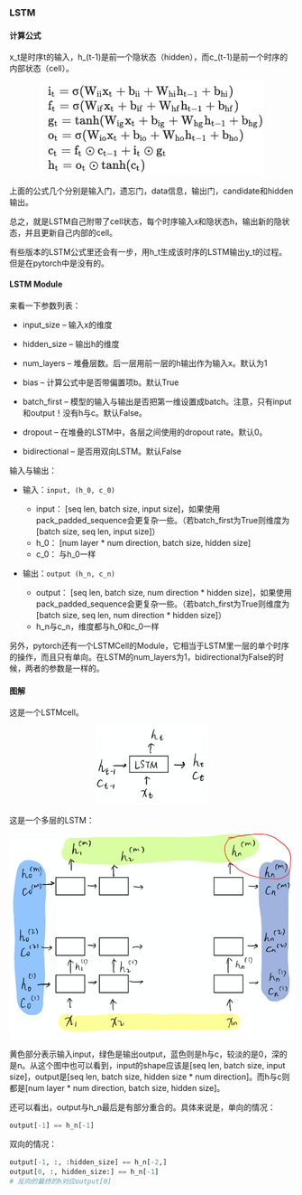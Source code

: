 ### LSTM


#### 计算公式

x_t是时序t的输入，h_(t-1)是前一个隐状态（hidden），而c_(t-1)是前一个时序的内部状态（cell）。

<!-- ![公式](_img/lstm_equation.png | width=200) -->
<div align="center">
    <img src="_img/lstm_equation.png" width="400">
</div>
<!-- 额，好像公式编辑一时半会儿弄不好orz -->

上面的公式几个分别是输入门，遗忘门，data信息，输出门，candidate和hidden输出。

总之，就是LSTM自己附带了cell状态，每个时序输入x和隐状态h，输出新的隐状态，并且更新自己内部的cell。

有些版本的LSTM公式里还会有一步，用h_t生成该时序的LSTM输出y_t的过程。但是在pytorch中是没有的。

#### LSTM Module

来看一下参数列表：
- input_size – 输入x的维度

- hidden_size – 输出h的维度

- num_layers – 堆叠层数。后一层用前一层的h输出作为输入x。默认为1

- bias – 计算公式中是否带偏置项b。默认True

- batch_first – 模型的输入与输出是否把第一维设置成batch。注意，只有input和output！没有h与c。默认False。

- dropout – 在堆叠的LSTM中，各层之间使用的dropout rate。默认0。

- bidirectional – 是否用双向LSTM。默认False

输入与输出：

- 输入：`input, (h_0, c_0)`
    - input： [seq len, batch size, input size]，如果使用pack_padded_sequence会更复杂一些。（若batch_first为True则维度为[batch size, seq len, input size]）
    - h_0： [num layer * num direction, batch size, hidden size]
    - c_0： 与h_0一样

- 输出：`output (h_n, c_n)`
    - output： [seq len, batch size, num direction * hidden size]，如果使用pack_padded_sequence会更复杂一些。（若batch_first为True则维度为[batch size, seq len, num direction * hidden size]）
    - h_n与c_n，维度都与h_0和c_0一样

另外，pytorch还有一个LSTMCell的Module，它相当于LSTM里一层的单个时序的操作，而且只有单向。在LSTM的num_layers为1，bidirectional为False的时候，两者的参数是一样的。

#### 图解

这是一个LSTMcell。

<!-- ![LSTMcell](_img/lstm_cell.png) -->
<div align="center">
    <img src="_img/lstm_cell.png" width="200">
</div>

这是一个多层的LSTM：

<!-- ![LSTM](_img/lstm.png) -->
<div align="center">
    <img src="_img/lstm.png">
</div>

黄色部分表示输入input，绿色是输出output，蓝色则是h与c，较淡的是0，深的是n。从这个图中也可以看到，input的shape应该是[seq len, batch size, input size]，output是[seq len, batch size, hidden size * num direction]。而h与c则都是[num layer * num direction, batch size, hidden size]。

还可以看出，output与h_n最后是有部分重合的。具体来说是，单向的情况：

```python
output[-1] == h_n[-1]
```

双向的情况：
```python
output[-1, :, :hidden_size] == h_n[-2,]
output[0, :, hidden_size:] == h_n[-1]
# 反向的最终的h对应output[0]
```

<!-- 还应该写一下encoder的h在decoder怎么用，还有pack之类的 -->


